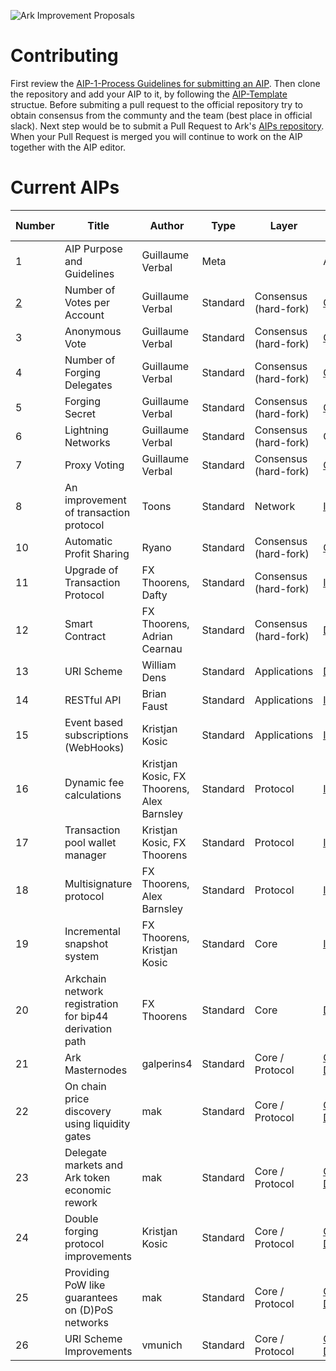 ![Ark Improvement Proposals](assets/img/AIP_Header.png)

# Contributing
First review the [AIP-1-Process Guidelines for submitting an AIP](AIPS/aip-1.md). Then clone the repository and add your AIP to it, by following the [AIP-Template](AIP-template.md) structue. Before submiting a pull request to the official repository try to obtain consensus from the communty and the team (best place in official slack). Next step would be to submit a Pull Request to Ark's [AIPs repository](https://github.com/ArkEcosystem/AIPs). When your Pull Request is merged you will continue to work on the AIP together with the AIP editor. 

# Current AIPs
| Number        | Title        | Author | Type  | Layer        | Status / Discussion |
| ------------- | ------------ | ------ | ----- | ------------ | ------------------- |
| 1 | AIP Purpose and Guidelines | Guillaume Verbal | Meta | | Active |
| [2](AIPS/aip-2.md) | Number of Votes per Account | Guillaume Verbal | Standard | Consensus (hard-fork) | [Canceled](https://github.com/ArkEcosystem/AIPs/issues/1) |
| 3 | Anonymous Vote | Guillaume Verbal | Standard | Consensus (hard-fork) | [Canceled](https://github.com/ArkEcosystem/AIPs/issues/5) |
| 4 | Number of Forging Delegates | Guillaume Verbal | Standard | Consensus (hard-fork) | [Canceled](https://github.com/ArkEcosystem/AIPs/issues/3) |
| 5 | Forging Secret | Guillaume Verbal | Standard | Consensus (hard-fork) | [Canceled](https://github.com/ArkEcosystem/AIPs/issues/6) |
| 6 | Lightning Networks | Guillaume Verbal | Standard | Consensus (hard-fork) | Canceled |
| 7 | Proxy Voting | Guillaume Verbal | Standard | Consensus (hard-fork) | [Canceled](https://github.com/ArkEcosystem/AIPs/issues/2) |
| 8 | An improvement of transaction protocol | Toons | Standard | Network | [Implemented](https://github.com/ArkEcosystem/AIPs/issues/7) |
| 10 | Automatic Profit Sharing | Ryano | Standard | Consensus (hard-fork) | [Canceled](https://github.com/ArkEcosystem/AIPs/blob/master/AIPS/aip-10.md) |
| 11 | Upgrade of Transaction Protocol | FX Thoorens, Dafty | Standard | Consensus (hard-fork) | [Implemented](https://github.com/ArkEcosystem/AIPs/blob/master/AIPS/aip-11.md) |
| 12 | Smart Contract | FX Thoorens, Adrian Cearnau | Standard | Consensus (hard-fork) | [Draft](https://github.com/ArkEcosystem/AIPs/blob/master/AIPS/aip-12.md) |
| 13 | URI Scheme | William Dens | Standard  | Applications | [Draft](/AIPS/aip-13.md) |
| 14 | RESTful API | Brian Faust | Standard  | Applications | [Implemented](/AIPS/aip-14.md) |
| 15 | Event based subscriptions (WebHooks) | Kristjan Kosic | Standard  | Applications | [Implemented](/AIPS/aip-15.md) |
| 16 | Dynamic fee calculations | Kristjan Kosic, FX Thoorens, Alex Barnsley | Standard  | Protocol | [Implemented](/AIPS/aip-16.md) |
| 17 | Transaction pool wallet manager | Kristjan Kosic, FX Thoorens | Standard  | Protocol | [Implemented](/AIPS/aip-17.md) |
| 18 | Multisignature protocol | FX Thoorens, Alex Barnsley | Standard  | Protocol | [In progress](/AIPS/aip-18.md) |
| 19 | Incremental snapshot system | FX Thoorens, Kristjan Kosic | Standard  | Core | [Implemented](/AIPS/aip-19.md) |
| 20 | Arkchain network registration for bip44 derivation path  | FX Thoorens | Standard  | Core | [Draft](https://github.com/ArkEcosystem/AIPs/issues/29) |
| 21 | Ark Masternodes | galperins4 | Standard  | Core / Protocol | [Open Discussion](/AIPS/aip-21.md) |
| 22 | On chain price discovery using liquidity gates | mak | Standard  | Core / Protocol | [Open Discussion](/AIPS/aip-22.md) |
| 23 | Delegate markets and Ark token economic rework | mak | Standard  | Core / Protocol | [Open Discussion](/AIPS/aip-23.md) |
| 24 | Double forging protocol improvements | Kristjan Kosic | Standard  | Core / Protocol | [Open Discussion](/AIPS/aip-24.md) |
| 25 | Providing PoW like guarantees on (D)PoS networks | mak | Standard  | Core / Protocol | [Open Discussion](/AIPS/aip-25.md) |
| 26 | URI Scheme Improvements | vmunich | Standard  | Core / Protocol | [Open Discussion](/AIPS/aip-26.md) |
